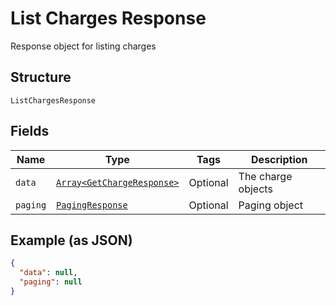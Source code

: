 
# List Charges Response

Response object for listing charges

## Structure

`ListChargesResponse`

## Fields

| Name | Type | Tags | Description |
|  --- | --- | --- | --- |
| `data` | [`Array<GetChargeResponse>`](../../doc/models/get-charge-response.md) | Optional | The charge objects |
| `paging` | [`PagingResponse`](../../doc/models/paging-response.md) | Optional | Paging object |

## Example (as JSON)

```json
{
  "data": null,
  "paging": null
}
```

